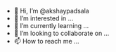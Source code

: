 - 👋 Hi, I’m @akshaypadsala
- 👀 I’m interested in ...
- 🌱 I’m currently learning ...
- 💞️ I’m looking to collaborate on ...
- 📫 How to reach me ...

<!---
akshaypadsala/akshaypadsala is a ✨ special ✨ repository because its `README.md` (this file) appears on your GitHub profile.
You can click the Preview link to take a look at your changes.
--->
